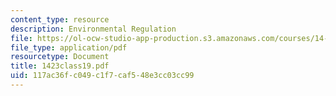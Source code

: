 ```yaml
---
content_type: resource
description: Environmental Regulation
file: https://ol-ocw-studio-app-production.s3.amazonaws.com/courses/14-23-government-regulation-of-industry-spring-2003/117ac36fc049c1f7caf548e3cc03cc99_1423class19.pdf
file_type: application/pdf
resourcetype: Document
title: 1423class19.pdf
uid: 117ac36f-c049-c1f7-caf5-48e3cc03cc99
---
```

